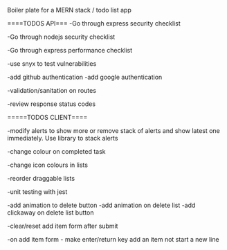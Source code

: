 Boiler plate for a MERN stack / todo list app

====TODOS API===
-Go through express security checklist

-Go through nodejs security checklist

-Go through express performance checklist

-use snyx to test vulnerabilities

-add github authentication
-add google authentication

-validation/sanitation on routes

-review response status codes

=====TODOS CLIENT====

-modify alerts to show more or remove stack of alerts and show latest one immediately. Use library to stack alerts

-change colour on completed task

-change icon colours in lists

-reorder draggable lists

-unit testing with jest

-add animation to delete button
-add animation on delete list
-add clickaway on delete list button

-clear/reset add item form after submit

-on add item form - make enter/return key add an item not start a new line
